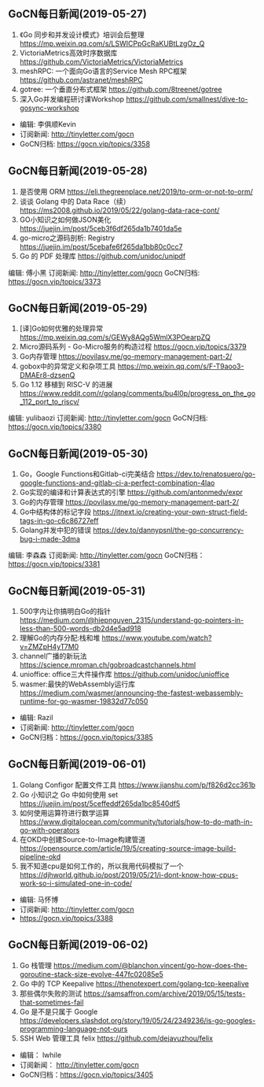 ## GoCN每日新闻(2019-05-27)

1. 《Go 同步和并发设计模式》培训会后整理 https://mp.weixin.qq.com/s/LSWICPpGcRaKUBtLzgOz_Q
2. VictoriaMetrics高效时序数据库 https://github.com/VictoriaMetrics/VictoriaMetrics
3. meshRPC: 一个面向Go语言的Service Mesh RPC框架 https://github.com/astranet/meshRPC
4. gotree: 一个垂直分布式框架 https://github.com/8treenet/gotree
5. 深入Go并发编程研讨课Workshop https://github.com/smallnest/dive-to-gosync-workshop

* 编辑: 李俱顺Kevin
* 订阅新闻: http://tinyletter.com/gocn
* GoCN归档: https://gocn.vip/topics/3358

## GoCN每日新闻(2019-05-28)

1. 是否使用 ORM  https://eli.thegreenplace.net/2019/to-orm-or-not-to-orm/
2. 谈谈 Golang 中的 Data Race（续）https://ms2008.github.io/2019/05/22/golang-data-race-cont/
3. GO小知识之如何做JSON美化 https://juejin.im/post/5ceb3f6df265da1b7401da5e
4. go-micro之源码剖析: Registry https://juejin.im/post/5cebafe6f265da1bb80c0cc7
5. Go 的 PDF 处理库 https://github.com/unidoc/unipdf

编辑: 傅小黑
订阅新闻: http://tinyletter.com/gocn
GoCN归档: https://gocn.vip/topics/3373

## GoCN每日新闻(2019-05-29)

1.  [译]Go如何优雅的处理异常 https://mp.weixin.qq.com/s/GEWy8AQg5WmlX3POearpZQ
2. Micro源码系列 - Go-Micro服务的构造过程 https://gocn.vip/topics/3379
3. Go内存管理 https://povilasv.me/go-memory-management-part-2/
4. gobox中的异常定义和杂项工具 https://mp.weixin.qq.com/s/F-T9aoo3-DMAEr8-dzsenQ
5. Go 1.12 移植到 RISC-V 的进展 https://www.reddit.com/r/golang/comments/bu4l0p/progress_on_the_go_112_port_to_riscv/

编辑: yulibaozi
订阅新闻: http://tinyletter.com/gocn
GoCN归档: https://gocn.vip/topics/3380

## GoCN每日新闻(2019-05-30)

1. Go，Google Functions和Gitlab-ci完美结合 https://dev.to/renatosuero/go-google-functions-and-gitlab-ci-a-perfect-combination-4lao
2. Go实现的编译和计算表达式的引擎 https://github.com/antonmedv/expr
3. Go的内存管理 https://povilasv.me/go-memory-management-part-2/
4. Go中结构体的标记字段 https://itnext.io/creating-your-own-struct-field-tags-in-go-c6c86727eff
5. Golang并发中犯的错误 https://dev.to/dannypsnl/the-go-concurrency-bug-i-made-3dma

编辑: 李森森
订阅新闻: http://tinyletter.com/gocn
GoCN归档：https://gocn.vip/topics/3381

## GoCN每日新闻(2019-05-31)

1. 500字内让你搞明白Go的指针 https://medium.com/@hiepnguyen_2315/understand-go-pointers-in-less-than-500-words-db2d4e5ad918
2. 理解Go的内存分配:栈和堆 https://www.youtube.com/watch?v=ZMZpH4yT7M0
3. channel广播的新玩法 https://science.mroman.ch/gobroadcastchannels.html
4. unioffice: office三大件操作库 https://github.com/unidoc/unioffice
5. wasmer:最快的WebAssembly运行库 https://medium.com/wasmer/announcing-the-fastest-webassembly-runtime-for-go-wasmer-19832d77c050

* 编辑: Razil
* 订阅新闻: http://tinyletter.com/gocn
* GoCN归档：https://gocn.vip/topics/3385

## GoCN每日新闻(2019-06-01)

1. Golang Configor 配置文件工具 https://www.jianshu.com/p/f826d2cc361b
2. Go 小知识之 Go 中如何使用 set https://juejin.im/post/5ceffeddf265da1bc8540df5
4. 如何使用运算符进行数学运算 https://www.digitalocean.com/community/tutorials/how-to-do-math-in-go-with-operators
3. 在OKD中创建Source-to-Image构建管道 https://opensource.com/article/19/5/creating-source-image-build-pipeline-okd
5. 我不知道cpu是如何工作的，所以我用代码模拟了一个 https://djhworld.github.io/post/2019/05/21/i-dont-know-how-cpus-work-so-i-simulated-one-in-code/

* 编辑: 马怀博 
* 订阅新闻: http://tinyletter.com/gocn
* https://gocn.vip/topics/3388

## GoCN每日新闻(2019-06-02)

1. Go 栈管理 https://medium.com/@blanchon.vincent/go-how-does-the-goroutine-stack-size-evolve-447fc02085e5
2. Go 中的 TCP Keepalive https://thenotexpert.com/golang-tcp-keepalive
3. 那些偶尔失败的测试 https://samsaffron.com/archive/2019/05/15/tests-that-sometimes-fail
3. Go 是不是只属于 Google https://developers.slashdot.org/story/19/05/24/2349236/is-go-googles-programming-language-not-ours
5. SSH Web 管理工具 felix https://github.com/dejavuzhou/felix

* 编辑： lwhile
* 订阅新闻： http://tinyletter.com/gocn
* GoCN归档：https://gocn.vip/topics/3405
